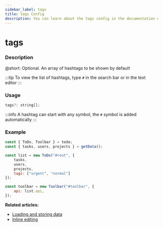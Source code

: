 ```yaml
---
sidebar_label: tags
title: tags Config
description: You can learn about the tags config in the documentation of the DHTMLX JavaScript To Do List library. Browse developer guides and API reference, try out code examples and live demos, and download a free 30-day evaluation version of DHTMLX To Do List.
---
```


# tags

### Description

@short: Optional. An array of hashtags to be shown by default

:::tip
To view the list of hashtags, type `#` in the search bar or in the text editor
:::

### Usage

~~~js
tags?: string[];
~~~

:::info
A hashtag can start with any symbol, the `#` symbol is added automatically
:::

### Example

~~~js {8}
const { ToDo, Toolbar } = todo;
const { tasks, users, projects } = getData();

const list = new ToDo("#root", {
    tasks,
    users,
    projects,
    tags: ["urgent", "normal"]
});

const toolbar = new Toolbar("#toolbar", {
    api: list.api,
});
~~~

**Related articles:** 
- [Loading and storing data](guides/loading_data.md)
- [Inline editing](guides/inline_editing.md)
